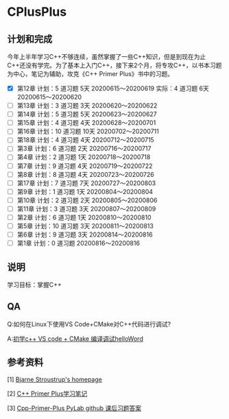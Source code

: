 # CPlusPlus

## 计划和完成

今年上半年学习C++不够连续，虽然掌握了一些C++知识，但是到现在为止C++还没有学完。为了基本上入门C++，接下来2个月，将专攻C++，以书本习题为中心，笔记为辅助，攻克《C++ Primer Plus》书中的习题。

- [x] 第12章 计划：5 道习题  5天 20200615～20200619       实际：4 道习题  6天 20200615～20200620   
- [ ] 第13章 计划：3 道习题  3天 20200620～20200622
- [ ] 第14章 计划：5 道习题  5天 20200623～20200627
- [ ] 第15章 计划：4 道习题  4天 20200628～20200701
- [ ] 第16章 计划：10 道习题  10天 20200702～20200711
- [ ] 第18章 计划：4 道习题  4天 20200712～20200715
- [ ] 第3章 计划：6 道习题  2天 20200716～20200717
- [ ] 第4章 计划：2 道习题  1天 20200718～20200718
- [ ] 第7章 计划：9 道习题  4天 20200719～20200722
- [ ] 第8章 计划：8 道习题  4天 20200723～20200726
- [ ] 第17章 计划：7 道习题  7天 20200727～20200803
- [ ] 第9章 计划：1 道习题  1天 20200804～20200804
- [ ] 第10章 计划：2 道习题  2天 20200805～20200806
- [ ] 第11章 计划：3 道习题  3天 20200807～20200809
- [ ] 第2章 计划：6 道习题  1天 20200810～20200810
- [ ] 第5章 计划：10 道习题  3天 20200811～20200813
- [ ] 第6章 计划：9 道习题  3天 20200814～20200816
- [ ] 第1章 计划：0 道习题  20200816～20200816

## 说明
学习目标：掌握C++

## QA

Q:如何在Linux下使用VS Code+CMake对C++代码进行调试?

A:[初学c++ VS code + CMake 编译调试helloWord](https://blog.csdn.net/u014265289/article/details/78213643)

## 参考资料
[1] [Bjarne Stroustrup's homepage](http://www.research.att.com/-bs/)

[2] [C++ Primer Plus学习笔记](https://www.zxpblog.cn/categories/C-Primer-Plus%E5%AD%A6%E4%B9%A0%E7%AC%94%E8%AE%B0/page/2/)

[3] [Cpp-Primer-Plus PyLab github 课后习题答案](https://github.com/PytLab/Cpp-Primer-Plus)